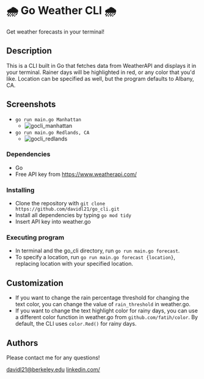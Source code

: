 # 🌧️ Go Weather CLI 🌧️

Get weather forecasts in your terminal!

## Description

This is a CLI built in Go that fetches data from WeatherAPI and displays it in your terminal. Rainer days will be highlighted in red, or any color that you'd like. Location can be specified as well, but the program defaults to Albany, CA. 

## Screenshots

* `go run main.go Manhattan`
  * ![gocli_manhattan](https://github.com/user-attachments/assets/f8fd3b16-2416-4540-9ea9-58ed5f5f609e)
* `go run main.go Redlands, CA`
  * ![gocli_redlands](https://github.com/user-attachments/assets/6738ff35-7ac1-4829-bd8d-df0cf812188d)

### Dependencies

* Go
* Free API key from https://www.weatherapi.com/

### Installing

* Clone the repository with `git clone https://github.com/davidl21/go_cli.git`
* Install all dependencies by typing `go mod tidy`
* Insert API key into weather.go

### Executing program

* In terminal and the go_cli directory, run `go run main.go forecast`.
* To specify a location, run `go run main.go forecast {location}`, replacing location with your specified location. 

## Customization

* If you want to change the rain percentage threshold for changing the text color, you can change the value of `rain_threshold` in weather.go.
* If you want to change the text highlight color for rainy days, you can use a different color function in weather.go from `github.com/fatih/color`. By default, the CLI uses `color.Red()` for rainy days. 

## Authors

Please contact me for any questions! 

davidl21@berkeley.edu
[linkedin.com/](https://www.linkedin.com/in/davidl21/)

